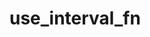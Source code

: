# use_interval_fn

<!-- cmdrun python3 ../extract_doc_comment.py use_interval_fn use_interval_fn -->

